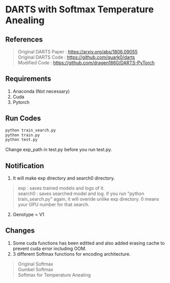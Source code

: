 # DARTS with Softmax Temperature Anealing

## References
> Original DARTS Paper : https://arxiv.org/abs/1806.09055    
> Original DARTS Code : https://github.com/quark0/darts    
> Modified Code : https://github.com/dragen1860/DARTS-PyTorch

## Requirements
1. Anaconda (Not necessary)
2. Cuda    
3. Pytorch    

## Run Codes 
```python
python train_search.py    
python train.py    
python test.py    
```
Change exp_path in test.py before you run test.py.

## Notification
1. It will make exp directory and search0 directory.      
> exp : saves trained models and logs of it.    
> search0 : saves searched model and log. if you run "python train_search.py" again, it will overide unlike exp directory. 0 means your GPU number for that search.    
2. Genotype = V1

## Changes
1. Some cuda functions has been editted and also added erasing cache to prevent cuda error including OOM.   
2. 3 different Softmax functions for encoding architecture.    
> Original Softmax    
> Gumbel Softmax    
> Softmax for Temperature Anealing    
